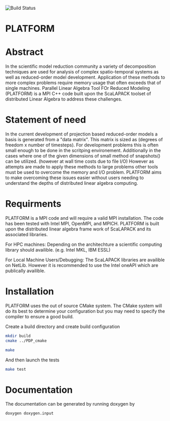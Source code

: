 

![Build Status](https://github.com/narnoldm/PLATFORM/actions/workflows/cmake.yml/badge.svg)


# PLATFORM 


# Abstract 

In the scientific model reduction community a variety of 
decomposition techniques are used for analysis of complex
spatio-temporal systems as well as reduced-order model 
development. Application of these methods to more complex
problems require memory usage that often exceeds that of 
single machines. Parallel Linear Algebra Tool FOr Reduced Modeling  (PLATFORM) is a MPI 
C++ code built upon the ScaLAPACK toolset of distributed
Linear Algebra to address these challenges.



# Statement of need

In the current development of projection based reduced-order models a 
basis is generated from a "data matrix". This matrix is sized as 
(degrees of freedom x number of timesteps). For development problems 
this is often small enough to be done in the scritping environement. 
Additionally in the cases where one of the given dimensions of small
method of snapshots() can be utilized. (however at wall time costs
due to file I/O) However as attempts are made to apply these methods 
to large problems other tools must be used to overcome the memory 
and I/O problem. PLATFORM aims to make overcoming these issues easier
without users needing to understand the depths of distributed
linear algebra computing.


# Requirments

PLATFORM is a MPI code and will require a valid MPI installation. 
The code has been tested with Intel MPI, OpenMPI, and MPICH.
PLATFORM is built upon the distributed 
linear algebra frame work of ScaLAPACK and its associated 
libraries. 

For HPC machines: 
Depending on the architechture a scientific computing library
should availible. (e.g. Intel MKL, IBM ESSL) 


For Local Machine Users/Debugging:
The ScaLAPACK libraries are availible on NetLib. However it is 
recommended to use the Intel oneAPI which are publically availible.



# Installation

PLATFORM uses the out of source CMake system. The CMake system will do its best 
to determine your configuration but you may need to specify the compiler 
to ensure a good build.

Create a build directory and create build configuration

```bash 
mkdir build
cmake ../PDP_cmake
```

```bash
make
```

And then launch the tests

```bash
make test
```

# Documentation
The documentation can be generated by running doxygen by 

```bash 
doxygen doxygen.input
```

